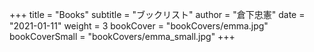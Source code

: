 +++
title = "Books"
subtitle = "ブックリスト"
author = "倉下忠憲"
date = "2021-01-11"
weight = 3
bookCover = "bookCovers/emma.jpg"
bookCoverSmall = "bookCovers/emma_small.jpg"
+++